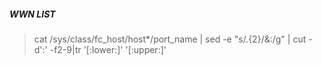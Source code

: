 ##### WWN LIST
> cat /sys/class/fc_host/host*/port_name | sed -e "s/.\{2\}/&\:/g" | cut -d':' -f2-9|tr '[:lower:]' '[:upper:]'

